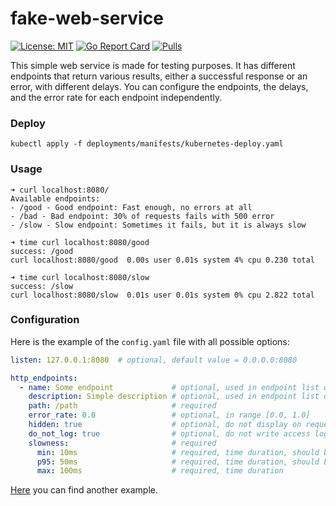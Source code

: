 # fake-web-service

[![License: MIT](https://img.shields.io/badge/License-MIT%202.0-blue.svg)](https://github.com/sergkondr/fake-web-service/blob/main/LICENSE)
[![Go Report Card](https://goreportcard.com/badge/github.com/sergkondr/fake-web-service)](https://goreportcard.com/report/github.com/sergkondr/fake-web-service)
[![Pulls](https://img.shields.io/docker/pulls/sergkondr/fakesvc.svg)](https://hub.docker.com/r/sergkondr/fakesvc)

This simple web service is made for testing purposes. 
It has different endpoints that return various results, either a successful response or an error, 
with different delays. You can configure the endpoints, the delays, and the error rate for each endpoint independently.  

### Deploy

```
kubectl apply -f deployments/manifests/kubernetes-deploy.yaml
```

### Usage

```shell
➜ curl localhost:8080/
Available endpoints:
- /good - Good endpoint: Fast enough, no errors at all
- /bad - Bad endpoint: 30% of requests fails with 500 error
- /slow - Slow endpoint: Sometimes it fails, but it is always slow

➜ time curl localhost:8080/good
success: /good
curl localhost:8080/good  0.00s user 0.01s system 4% cpu 0.230 total

➜ time curl localhost:8080/slow
success: /slow
curl localhost:8080/slow  0.01s user 0.01s system 0% cpu 2.822 total
```

### Configuration

Here is the example of the `config.yaml` file with all possible options: 
```yaml
listen: 127.0.0.1:8080  # optional, default value = 0.0.0.0:8080

http_endpoints:
  - name: Some endpoint             # optional, used in endpoint list on /
    description: Simple description # optional, used in endpoint list on /
    path: /path                     # required
    error_rate: 0.0                 # optional, in range [0.0, 1.0]
    hidden: true                    # optional, do not display on request to /
    do_not_log: true                # optional, do not write access logs
    slowness:                       # required
      min: 10ms                     # required, time duration, should be less than p95
      p95: 50ms                     # required, time duration, should be less than max
      max: 100ms                    # required, time duration

```

[Here](./examples/config.yaml) you can find another example.
